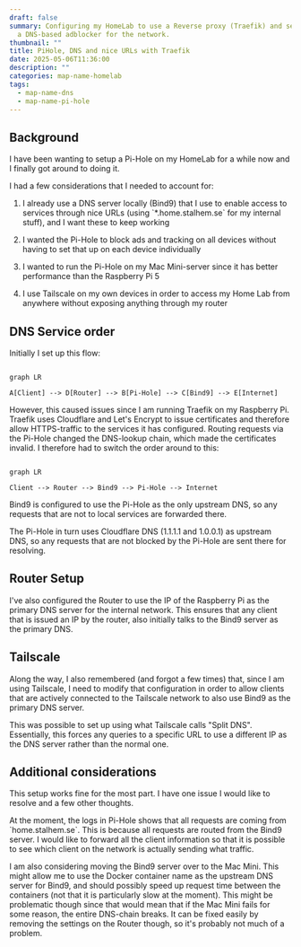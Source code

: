 ```yaml
---
draft: false
summary: Configuring my HomeLab to use a Reverse proxy (Traefik) and setting up
  a DNS-based adblocker for the network.
thumbnail: ""
title: PiHole, DNS and nice URLs with Traefik
date: 2025-05-06T11:36:00
description: ""
categories: map-name-homelab
tags:
  - map-name-dns
  - map-name-pi-hole
---
```


## Background

I have been wanting to setup a Pi-Hole on my HomeLab for a while now and I finally got around to doing it.

I had a few considerations that I needed to account for:

1. I already use a DNS server locally (Bind9) that I use to enable access to services through nice URLs (using \`\*.home.stalhem.se\` for my internal stuff), and I want these to keep working

2. I wanted the Pi-Hole to block ads and tracking on all devices without having to set that up on each device individually

3. I wanted to run the Pi-Hole on my Mac Mini-server since it has better performance than the Raspberry Pi 5

4. I use Tailscale on my own devices in order to access my Home Lab from anywhere without exposing anything through my router

## DNS Service order

Initially I set up this flow:

```mermaid

graph LR

A[Client] --> D[Router] --> B[Pi-Hole] --> C[Bind9] --> E[Internet]

```

However, this caused issues since I am running Traefik on my Raspberry Pi. Traefik uses Cloudflare and Let's Encrypt to issue certificates and therefore allow HTTPS-traffic to the services it has configured. Routing requests via the Pi-Hole changed the DNS-lookup chain, which made the certificates invalid. I therefore had to switch the order around to this:

```mermaid

graph LR

Client --> Router --> Bind9 --> Pi-Hole --> Internet

```

Bind9 is configured to use the Pi-Hole as the only upstream DNS, so any requests that are not to local services are forwarded there.

The Pi-Hole in turn uses Cloudflare DNS (1.1.1.1 and 1.0.0.1) as upstream DNS, so any requests that are not blocked by the Pi-Hole are sent there for resolving.

## Router Setup

I've also configured the Router to use the IP of the Raspberry Pi as the primary DNS server for the internal network. This ensures that any client that is issued an IP by the router, also initially talks to the Bind9 server as the primary DNS.

## Tailscale

Along the way, I also remembered (and forgot a few times) that, since I am using Tailscale, I need to modify that configuration in order to allow clients that are actively connected to the Tailscale network to also use Bind9 as the primary DNS server.

This was possible to set up using what Tailscale calls "Split DNS". Essentially, this forces any queries to a specific URL to use a different IP as the DNS server rather than the normal one.

## Additional considerations

This setup works fine for the most part. I have one issue I would like to resolve and a few other thoughts.

At the moment, the logs in Pi-Hole shows that all requests are coming from \`home.stalhem.se\`. This is because all requests are routed from the Bind9 server. I would like to forward all the client information so that it is possible to see which client on the network is actually sending what traffic.

I am also considering moving the Bind9 server over to the Mac Mini. This might allow me to use the Docker container name as the upstream DNS server for Bind9, and should possibly speed up request time between the containers (not that it is particularly slow at the moment). This might be problematic though since that would mean that if the Mac Mini fails for some reason, the entire DNS-chain breaks. It can be fixed easily by removing the settings on the Router though, so it's probably not much of a problem.
